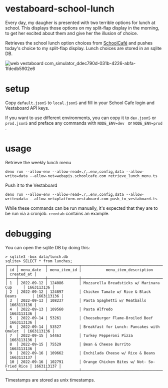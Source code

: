 # vestaboard-school-lunch

Every day, my daugher is presented with two terrible options for lunch at school. This displays those options on my split-flap display in the morning, to get her excited about them and give her the illusion of choice.

Retrieves the school lunch option choices from [SchoolCafé](https://www.schoolcafe.com/) and pushes today's choice to my split-flap display. Lunch choices are stored in an sqlite DB.

![web vestaboard com_simulator_ddec790d-031b-4226-abfa-1fdedb5902e6](https://user-images.githubusercontent.com/57770/190040398-2ea78476-001a-4173-bc71-9763c7fc3886.png)

# setup

Copy `default.json5` to `local.json5` and fill in your School Cafe login and Vestaboard API keys.

If you want to use different environments, you can copy it to `dev.json5` or `prod.json5` and preface any commands with `NODE_ENV=dev ` or `NODE_ENV=prod `.

# usage

Retrieve the weekly lunch menu
```
deno run --allow-env --allow-read=./,.env,config,data --allow-write=data --allow-net=webapis.schoolcafe.com retrieve_lunch_menu.ts
```

Push it to the Vestaboard
```
deno run --allow-env --allow-read=./,.env,config,data --allow-write=data --allow-net=platform.vestaboard.com push_to_vestaboard.ts
```

While these commands can be run manually, it's expected that they are to be run via a cronjob. `crontab` contains an example.

# debugging

You can open the sqlite DB by doing this:

```
> sqlite3 -box data/lunch.db
sqlite> SELECT * from lunches;
┌────┬────────────┬──────────────┬────────────────────────────────────────────┬────────────┐
│ id │ menu_date  │ menu_item_id │           menu_item_description            │ created_at │
├────┼────────────┼──────────────┼────────────────────────────────────────────┼────────────┤
│ 1  │ 2022-09-12 │ 124086       │ Mozzarella Breadsticks w/ Marinara Cup     │ 1663113136 │
│ 2  │ 2022-09-12 │ 124897       │ Chicken Tamale w/ Rice & Black Beans       │ 1663113136 │
│ 3  │ 2022-09-13 │ 108237       │ Pasta Spaghetti w/ Meatballs               │ 1663113136 │
│ 4  │ 2022-09-13 │ 109560       │ Pasta Alfredo                              │ 1663113136 │
│ 5  │ 2022-09-14 │ 53261        │ Cheeseburger Flame-Broiled Beef            │ 1663113136 │
│ 6  │ 2022-09-14 │ 53527        │ Breakfast for Lunch: Pancakes with Omelet  │ 1663113136 │
│ 7  │ 2022-09-15 │ 54463        │ Turkey Pepperoni Pizza                     │ 1663113136 │
│ 8  │ 2022-09-15 │ 75529        │ Bean & Cheese Burrito                      │ 1663113136 │
│ 9  │ 2022-09-16 │ 109662       │ Enchilada Cheese w/ Rice & Beans           │ 1663113137 │
│ 10 │ 2022-09-16 │ 102791       │ Orange Chicken Bites w/ Not- So-Fried Rice │ 1663113137 │
└────┴────────────┴──────────────┴────────────────────────────────────────────┴────────────┘
```

Timestamps are stored as unix timestamps.